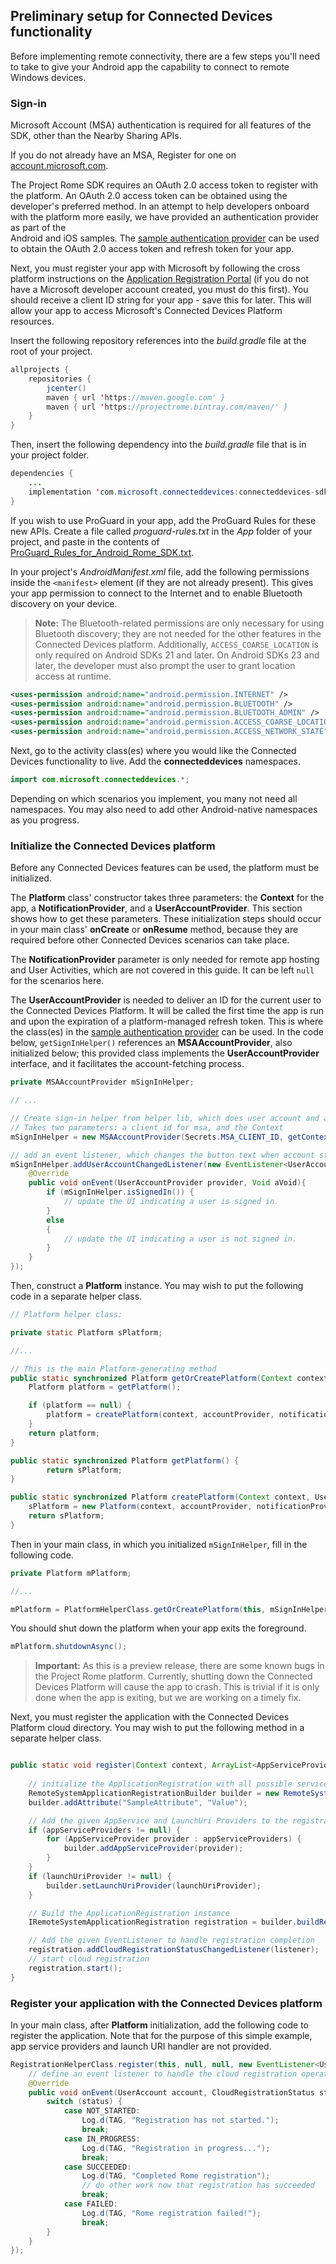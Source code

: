 
## Preliminary setup for Connected Devices functionality

Before implementing remote connectivity, there are a few steps you'll need to take to give your Android app the capability to connect to remote Windows devices.

### Sign-in

Microsoft Account (MSA) authentication is required for all features of the SDK, other than the Nearby Sharing APIs. 

If you do not already have an MSA, Register for one on [account.microsoft.com](https://account.microsoft.com/account).

The Project Rome SDK requires an OAuth 2.0 access token to register with the platform. An OAuth 2.0 access token can be obtained using the developer's preferred method. In an attempt to help developers onboard with the platform more easily, we have provided an authentication provider as part of the  
Android and iOS samples. The [sample authentication provider](https://github.com/Microsoft/project-rome/tree/master/Android/samples/account-provider-sample) can be used to obtain the OAuth 2.0 access token and refresh token for your app.

Next, you must register your app with Microsoft by following the cross platform instructions on the [Application Registration Portal](https://apps.dev.microsoft.com/) (if you do not have a Microsoft developer account created, you must do this first). You should receive a client ID string for your app - save this for later. This will allow your app to access Microsoft's Connected Devices Platform resources. 

Insert the following repository references into the *build.gradle* file at the root of your project.

```Java
allprojects {
    repositories {
        jcenter()
        maven { url 'https://maven.google.com' }
        maven { url 'https://projectrome.bintray.com/maven/' }
    }
}
```
Then, insert the following dependency into the _build.gradle_ file that is in your project folder.

```Java
dependencies { 
    ...
    implementation 'com.microsoft.connecteddevices:connecteddevices-sdk:0.11.0'
}
```

If you wish to use ProGuard in your app, add the ProGuard Rules for these new APIs. Create a file called *proguard-rules.txt* in the *App* folder of your project, and paste in the contents of [ProGuard_Rules_for_Android_Rome_SDK.txt](https://github.com/Microsoft/project-rome/blob/master/Android/ProGuard_Rules_for_Android_Rome_SDK.txt).

In your project's *AndroidManifest.xml* file, add the following permissions inside the `<manifest>` element (if they are not already present). This gives your app permission to connect to the Internet and to enable Bluetooth discovery on your device.

> **Note:** The Bluetooth-related permissions are only necessary for using Bluetooth discovery; they are not needed for the other features in the Connected Devices platform. Additionally, `ACCESS_COARSE_LOCATION` is only required on Android SDKs 21 and later. On Android SDKs 23 and later, the developer must also prompt the user to grant location access at runtime.

```xml
<uses-permission android:name="android.permission.INTERNET" />
<uses-permission android:name="android.permission.BLUETOOTH" />
<uses-permission android:name="android.permission.BLUETOOTH_ADMIN" />
<uses-permission android:name="android.permission.ACCESS_COARSE_LOCATION" />
<uses-permission android:name="android.permission.ACCESS_NETWORK_STATE" />
```

Next, go to the activity class(es) where you would like the Connected Devices functionality to live. Add the **connecteddevices** namespaces.

```java
import com.microsoft.connecteddevices.*;
```

Depending on which scenarios you implement, you many not need all namespaces. You may also need to add other Android-native namespaces as you progress.


### Initialize the Connected Devices platform

Before any Connected Devices features can be used, the platform must be initialized. 

The **Platform** class' constructor takes three parameters: the **Context** for the app, a **NotificationProvider**, and a **UserAccountProvider**. This section shows how to get these parameters. These initialization steps should occur in your main class' **onCreate** or **onResume** method, because they are required before other Connected Devices scenarios can take place. 

The **NotificationProvider** parameter is only needed for remote app hosting and User Activities, which are not covered in this guide. It can be left `null` for the scenarios here.

The **UserAccountProvider** is needed to deliver an ID for the current user to the Connected Devices Platform. It will be called the first time the app is run and upon the expiration of a platform-managed refresh token. This is where the class(es) in the [sample authentication provider](https://github.com/Microsoft/project-rome/tree/master/Android/samples/account-provider-sample) can be used. In the code below, `getSignInHelper()` references an **MSAAccountProvider**, also initialized below; this provided class implements the **UserAccountProvider** interface, and it facilitates the account-fetching process.

```Java
private MSAAccountProvider mSignInHelper;

// ...

// Create sign-in helper from helper lib, which does user account and access token management for us
// Takes two parameters: a client id for msa, and the Context
mSignInHelper = new MSAAccountProvider(Secrets.MSA_CLIENT_ID, getContext());

// add an event listener, which changes the button text when account state changes
mSignInHelper.addUserAccountChangedListener(new EventListener<UserAccountProvider, Void>() {
    @Override
    public void onEvent(UserAccountProvider provider, Void aVoid){
        if (mSignInHelper.isSignedIn()) {
            // update the UI indicating a user is signed in.
        }
        else
        {
            // update the UI indicating a user is not signed in.
        }
    }
});
```

Then, construct a **Platform** instance. You may wish to put the following code in a separate helper class. 

```Java
// Platform helper class:

private static Platform sPlatform;

//...

// This is the main Platform-generating method
public static synchronized Platform getOrCreatePlatform(Context context, UserAccountProvider accountProvider, NotificationProvider notificationProvider) {
    Platform platform = getPlatform();

    if (platform == null) {
        platform = createPlatform(context, accountProvider, notificationProvider);
    }
    return platform;
}

public static synchronized Platform getPlatform() {
        return sPlatform;
}

public static synchronized Platform createPlatform(Context context, UserAccountProvider accountProvider, NotificationProvider notificationProvider) {
    sPlatform = new Platform(context, accountProvider, notificationProvider);
    return sPlatform;
}

```
Then in your main class, in which you initialized `mSignInHelper`, fill in the following code.

```Java
private Platform mPlatform;

//...

mPlatform = PlatformHelperClass.getOrCreatePlatform(this, mSignInHelper, null);
```

You should shut down the platform when your app exits the foreground.

```Java
mPlatform.shutdownAsync();
```

> **Important:** As this is a preview release, there are some known bugs in the Project Rome platform. Currently, shutting down the Connected Devices Platform will cause the app to crash. This is trivial if it is only done when the app is exiting, but we are working on a timely fix. 

Next, you must register the application with the Connected Devices Platform cloud directory. You may wish to put the following method in a separate helper class.

```Java

public static void register(Context context, ArrayList<AppServiceProvider> appServiceProviders, LaunchUriProvider launchUriProvider, EventListener<UserAccount, CloudRegistrationStatus> listener) {
    
    // initialize the ApplicationRegistration with all possible services
    RemoteSystemApplicationRegistrationBuilder builder = new RemoteSystemApplicationRegistrationBuilder();
    builder.addAttribute("SampleAttribute", "Value");

    // Add the given AppService and LaunchUri Providers to the registration builder
    if (appServiceProviders != null) {
        for (AppServiceProvider provider : appServiceProviders) {
            builder.addAppServiceProvider(provider);
        }
    }
    if (launchUriProvider != null) {
        builder.setLaunchUriProvider(launchUriProvider);
    }

    // Build the ApplicationRegistration instance
    IRemoteSystemApplicationRegistration registration = builder.buildRegistration();

    // Add the given EventListener to handle registration completion
    registration.addCloudRegistrationStatusChangedListener(listener);
    // start cloud registration
    registration.start();
}
```

### Register your application with the Connected Devices platform

In your main class, after **Platform** initialization, add the following code to register the application. Note that for the purpose of this simple example, app service providers and launch URI handler are not provided.

```Java
RegistrationHelperClass.register(this, null, null, new EventListener<UserAccount, CloudRegistrationStatus>() {
    // define an event listener to handle the cloud registration operation:
    @Override
    public void onEvent(UserAccount account, CloudRegistrationStatus status) {
        switch (status) {
            case NOT_STARTED:
                Log.d(TAG, "Registration has not started.");
                break;
            case IN_PROGRESS:
                Log.d(TAG, "Registration in progress...");
                break;
            case SUCCEEDED:
                Log.d(TAG, "Completed Rome registration");
                // do other work now that registration has succeeded
                break;
            case FAILED:
                Log.d(TAG, "Rome registration failed!");
                break;
        }
    }
});
```